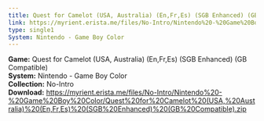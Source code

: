 ```yaml
---
title: Quest for Camelot (USA, Australia) (En,Fr,Es) (SGB Enhanced) (GB Compatible)
link: https://myrient.erista.me/files/No-Intro/Nintendo%20-%20Game%20Boy%20Color/Quest%20for%20Camelot%20(USA,%20Australia)%20(En,Fr,Es)%20(SGB%20Enhanced)%20(GB%20Compatible).zip
type: single1
System: Nintendo - Game Boy Color
---
```

<b>Game:</b> Quest for Camelot (USA, Australia) (En,Fr,Es) (SGB Enhanced) (GB Compatible)<br>
<b>System:</b> Nintendo - Game Boy Color<br>
<b>Collection:</b> No-Intro<br>
<b>Download:</b> https://myrient.erista.me/files/No-Intro/Nintendo%20-%20Game%20Boy%20Color/Quest%20for%20Camelot%20(USA,%20Australia)%20(En,Fr,Es)%20(SGB%20Enhanced)%20(GB%20Compatible).zip
